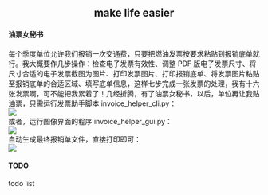 <h2 align="center">make life easier</h2>

#### 油票女秘书

每个季度单位允许我们报销一次交通费，只要把燃油发票按要求粘贴到报销底单就行。我大概要作几步操作：检查电子发票有效性、调整 PDF 版电子发票尺寸、将尺寸合适的电子发票截图为图片、打印发票图片、打印报销底单、将发票图片粘贴至报销底单的合适区域、填写底单信息，这样七步完成一张发票的处理，我有十六张发票啊，可不能把我累着了！几经折腾，有了油票女秘书，以后，单位再让我贴油票，只需运行发票助手脚本 invoice_helper_cli.py：  
![](https://github.com/yangyangwithgnu/make_life_easier/blob/master/invoice_helper/img/%E6%93%8D%E4%BD%9C%20CLI%20%E7%89%88.gif)  
或者，运行图像界面的程序 invoice_helper_gui.py：  
![](https://github.com/yangyangwithgnu/make_life_easier/blob/master/invoice_helper/img/%E6%93%8D%E4%BD%9C%20GUI%20%E7%89%88.gif)  
自动生成最终报销单文件，直接打印即可：  
![](https://github.com/yangyangwithgnu/make_life_easier/blob/master/invoice_helper/img/最终报销单.gif)  

#### TODO

todo list
